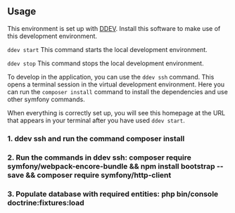 
## Usage
This environment is set up with [DDEV]([https://ddev.readthedocs.io/en/stable/](https://ddev.com/get-started/)). Install this software to make use of this development environment.

`ddev start` This command starts the local development environment.

`ddev stop` This command stops the local development environment.

To develop in the application, you can use the `ddev ssh` command. This opens a terminal session in the virtual development environment. Here you can run the `composer install` command to install the dependencies and use other symfony commands.

When everything is correctly set up, you will see this homepage at the URL that appears in your terminal after you have used `ddev start`.


### 1. ddev ssh and run the command composer install
### 2. Run the commands in ddev ssh: composer require symfony/webpack-encore-bundle && npm install bootstrap --save && composer require symfony/http-client
### 3. Populate database with required entities: php bin/console doctrine:fixtures:load
